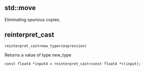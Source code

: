 ## std::move
Eliminating spurious copies. 

## reinterpret_cast
```
reinterpret_cast<new_type>(expression)
```

Returns a value of type new\_type


```
const float4 *input4 = reinterpret_cast<const float4 *>(input);
```
